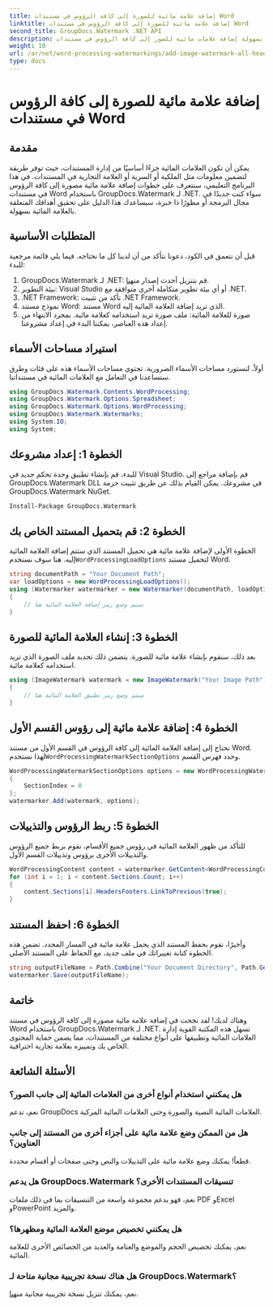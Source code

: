 ```yaml
---
title: إضافة علامة مائية للصورة إلى كافة الرؤوس في مستندات Word
linktitle: إضافة علامة مائية للصورة إلى كافة الرؤوس في مستندات Word
second_title: GroupDocs.Watermark .NET API
description: يمكنك بسهولة إضافة علامات مائية للصور إلى كافة الرؤوس في مستندات Word باستخدام GroupDocs.Watermark لـ .NET. اتبع دليلنا خطوة بخطوة مع أمثلة التعليمات البرمجية التفصيلية.
weight: 10
url: /ar/net/word-processing-watermarkings/add-image-watermark-all-headers-word-docs/
type: docs
---
```

# إضافة علامة مائية للصورة إلى كافة الرؤوس في مستندات Word

## مقدمة
يمكن أن تكون العلامات المائية جزءًا أساسيًا من إدارة المستندات، حيث توفر طريقة لتضمين معلومات مثل الملكية أو السرية أو العلامة التجارية في المستندات. في هذا البرنامج التعليمي، سنتعرف على خطوات إضافة علامة مائية مصورة إلى كافة الرؤوس في مستندات Word باستخدام GroupDocs.Watermark لـ .NET. سواء كنت جديدًا في مجال البرمجة أو مطورًا ذا خبرة، سيساعدك هذا الدليل على تحقيق أهدافك المتعلقة بالعلامة المائية بسهولة.
## المتطلبات الأساسية
قبل أن نتعمق في الكود، دعونا نتأكد من أن لدينا كل ما نحتاجه. فيما يلي قائمة مرجعية للبدء:
1.  GroupDocs.Watermark لـ .NET: قم بتنزيل أحدث إصدار من[هنا](https://releases.groupdocs.com/Watermark/net/).
2. بيئة التطوير: Visual Studio أو أي بيئة تطوير متكاملة أخرى متوافقة مع .NET.
3. .NET Framework: تأكد من تثبيت .NET Framework.
4. نموذج مستند Word: مستند Word الذي تريد إضافة العلامة المائية إليه.
5. صورة للعلامة المائية: ملف صورة تريد استخدامه كعلامة مائية.
بمجرد الانتهاء من إعداد هذه العناصر، يمكننا البدء في إعداد مشروعنا.
## استيراد مساحات الأسماء
أولاً، لنستورد مساحات الأسماء الضرورية. تحتوي مساحات الأسماء هذه على فئات وطرق ستساعدنا في التعامل مع العلامات المائية في مستنداتنا.
```csharp
using GroupDocs.Watermark.Contents.WordProcessing;
using GroupDocs.Watermark.Options.Spreadsheet;
using GroupDocs.Watermark.Options.WordProcessing;
using GroupDocs.Watermark.Watermarks;
using System.IO;
using System;
```
## الخطوة 1: إعداد مشروعك
للبدء، قم بإنشاء تطبيق وحدة تحكم جديد في Visual Studio. قم بإضافة مراجع إلى GroupDocs.Watermark DLL في مشروعك. يمكن القيام بذلك عن طريق تثبيت حزمة GroupDocs.Watermark NuGet.
```bash
Install-Package GroupDocs.Watermark
```
## الخطوة 2: قم بتحميل المستند الخاص بك
 الخطوة الأولى لإضافة علامة مائية هي تحميل المستند الذي ستتم إضافة العلامة المائية إليه. هنا سوف نستخدم`WordProcessingLoadOptions` لتحميل مستند Word.
```csharp
string documentPath = "Your Document Path";
var loadOptions = new WordProcessingLoadOptions();
using (Watermarker watermarker = new Watermarker(documentPath, loadOptions))
{
    // سيتم وضع رمز إضافة العلامة المائية هنا
}
```
## الخطوة 3: إنشاء العلامة المائية للصورة
بعد ذلك، سنقوم بإنشاء علامة مائية للصورة. يتضمن ذلك تحديد ملف الصورة الذي تريد استخدامه كعلامة مائية.
```csharp
using (ImageWatermark watermark = new ImageWatermark("Your Image Path"))
{
    // سيتم وضع رمز تطبيق العلامة المائية هنا
}
```
## الخطوة 4: إضافة علامة مائية إلى رؤوس القسم الأول
 نحتاج إلى إضافة العلامة المائية إلى كافة الرؤوس في القسم الأول من مستند Word. لهذا نستخدم`WordProcessingWatermarkSectionOptions` وحدد فهرس القسم.
```csharp
WordProcessingWatermarkSectionOptions options = new WordProcessingWatermarkSectionOptions
{
    SectionIndex = 0
};
watermarker.Add(watermark, options);
```
## الخطوة 5: ربط الرؤوس والتذييلات
للتأكد من ظهور العلامة المائية في رؤوس جميع الأقسام، نقوم بربط جميع الرؤوس والتذييلات الأخرى برؤوس وتذييلات القسم الأول.
```csharp
WordProcessingContent content = watermarker.GetContent<WordProcessingContent>();
for (int i = 1; i < content.Sections.Count; i++)
{
    content.Sections[i].HeadersFooters.LinkToPrevious(true);
}
```
## الخطوة 6: احفظ المستند
وأخيرًا، نقوم بحفظ المستند الذي يحمل علامة مائية في المسار المحدد. تضمن هذه الخطوة كتابة تغييراتك في ملف جديد، مع الحفاظ على المستند الأصلي.
```csharp
string outputFileName = Path.Combine("Your Document Directory", Path.GetFileName(documentPath));
watermarker.Save(outputFileName);
```
## خاتمة
وهناك لديك! لقد نجحت في إضافة علامة مائية مصورة إلى كافة الرؤوس في مستند Word باستخدام GroupDocs.Watermark لـ .NET. تسهل هذه المكتبة القوية إدارة العلامات المائية وتطبيقها على أنواع مختلفة من المستندات، مما يضمن حماية المحتوى الخاص بك وتمييزه بعلامة تجارية احترافية.
## الأسئلة الشائعة
### هل يمكنني استخدام أنواع أخرى من العلامات المائية إلى جانب الصور؟
نعم، تدعم GroupDocs العلامات المائية النصية والصورة وحتى العلامات المائية المركبة.
### هل من الممكن وضع علامة مائية على أجزاء أخرى من المستند إلى جانب العناوين؟
قطعاً! يمكنك وضع علامة مائية على التذييلات والنص وحتى صفحات أو أقسام محددة.
### هل يدعم GroupDocs.Watermark تنسيقات المستندات الأخرى؟
نعم، فهو يدعم مجموعة واسعة من التنسيقات بما في ذلك ملفات PDF وExcel وPowerPoint والمزيد.
### هل يمكنني تخصيص موضع العلامة المائية ومظهرها؟
نعم، يمكنك تخصيص الحجم والموضع والعتامة والعديد من الخصائص الأخرى للعلامة المائية.
### هل هناك نسخة تجريبية مجانية متاحة لـ GroupDocs.Watermark؟
 نعم، يمكنك تنزيل نسخة تجريبية مجانية من[هنا](https://releases.groupdocs.com/).